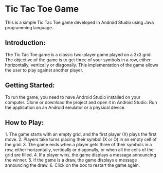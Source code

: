 <H1> Tic Tac Toe Game </H1>
This is a simple Tic Tac Toe game developed in Android Studio using Java programming language.

<H2> Introduction: </H2>
The Tic Tac Toe game is a classic two-player game played on a 3x3 grid. The objective of the game is to get three of your symbols in a row, either horizontally, vertically or diagonally. This implementation of the game allows the user to play against another player.

<H2> Getting Started: </H2>
To run the game, you need to have Android Studio installed on your computer. Clone or download the project and open it in Android Studio. Run the application on an Android emulator or a physical device.

<H2> How to Play: </H2>
1. The game starts with an empty grid, and the first player (X) plays the first move.
2. Players take turns placing their symbol (X or O) in an empty cell of the grid.
3. The game ends when a player gets three of their symbols in a row, either horizontally, vertically or diagonally, or when all the cells of the grid are filled.
4. If a player wins, the game displays a message announcing the winner.
5. If the game is a draw, the game displays a message announcing the draw.
6. Click on the box to restart the game again.
